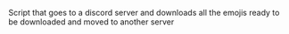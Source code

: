 Script that goes to a discord server and downloads all the emojis ready to be downloaded and moved to another server
